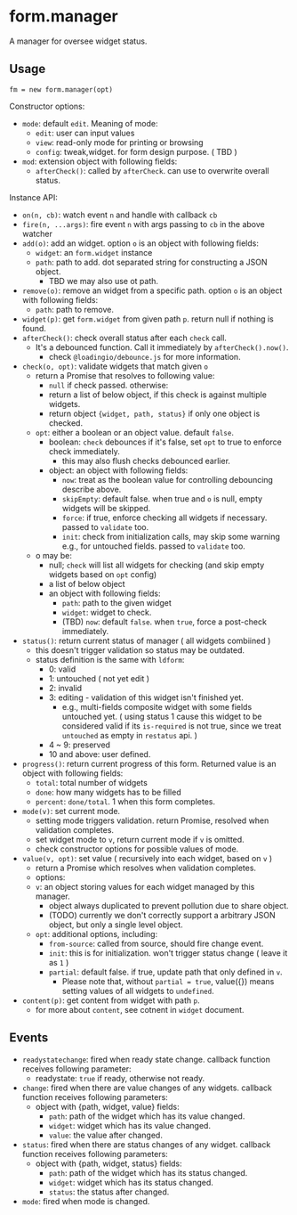 # form.manager

A manager for oversee widget status.


## Usage

    fm = new form.manager(opt)

Constructor options:

 - `mode`: default `edit`. Meaning of mode:
   - `edit`: user can input values
   - `view`: read-only mode for printing or browsing
   - `config`: tweak,widget. for form design purpose. ( TBD )
 - `mod`: extension object with following fields:
   - `afterCheck()`: called by `afterCheck`. can use to overwrite overall status.


Instance API:

 - `on(n, cb)`: watch event `n` and handle with callback `cb`
 - `fire(n, ...args)`: fire event `n` with args passing to `cb` in the above watcher
 - `add(o)`: add an widget. option `o` is an object with following fields:
   - `widget`: an `form.widget` instance
   - `path`: path to add. dot separated string for constructing a JSON object.
     - TBD we may also use ot path.
 - `remove(o)`: remove an widget from a specific path. option `o` is an object with following fields:
   - `path`: path to remove.
 - `widget(p)`: get `form.widget` from given path `p`. return null if nothing is found.
 - `afterCheck()`: check overall status after each `check` call.
   - It's a debounced function. Call it immediately by `afterCheck().now()`.
     - check `@loadingio/debounce.js` for more information.
 - `check(o, opt)`: validate widgets that match given `o`
   - return a Promise that resolves to following value:
     - `null` if check passed. otherwise:
     - return a list of below object, if this check is against multiple widgets.
     - return object `{widget, path, status}` if only one object is checked.
   - `opt`: either a boolean or an object value. default `false`.
     - boolean: `check` debounces if it's false, set `opt` to true to enforce check immediately.
       - this may also flush checks debounced earlier.
     - object: an object with following fields:
       - `now`: treat as the boolean value for controlling debouncing describe above.
       - `skipEmpty`: default false. when true and `o` is null, empty widgets will be skipped.
       - `force`: if true, enforce checking all widgets if necessary. passed to `validate` too.
       - `init`: check from initialization calls, may skip some warning e.g., for untouched fields.
                 passed to `validate` too.
   - o may be:
     - null;  `check` will list all widgets for checking (and skip empty widgets based on `opt` config)
     - a list of below object
     - an object with following fields:
       - `path`: path to the given widget
       - `widget`: widget to check.
       - (TBD) `now`: default `false`. when `true`, force a post-check immediately.
 - `status()`: return current status of manager ( all widgets combiined )
   - this doesn't trigger validation so status may be outdated.
   - status definition is the same with `ldform`:
     - 0: valid
     - 1: untouched ( not yet edit )
     - 2: invalid
     - 3: editing - validation of this widget isn't finished yet.
       - e.g., multi-fields composite widget with some fields untouched yet.
         ( using status 1 cause this widget to be considered valid if its `is-required` is not true,
         since we treat `untouched` as empty in `restatus` api. )
     - 4 ~ 9: preserved
     - 10 and above: user defined.
 - `progress()`: return current progress of this form. Returned value is an object with following fields:
   - `total`: total number of widgets
   - `done`: how many widgets has to be filled
   - `percent`: `done/total`. 1 when this form completes.
 - `mode(v)`: set current mode.
   - setting mode triggers validation. return Promise, resolved when validation completes.
   - set widget mode to `v`, return current mode if `v` is omitted.
   - check constructor options for possible values of mode.
 - `value(v, opt)`: set value ( recursively into each widget, based on `v` )
   - return a Promise which resolves when validation completes.
   - options:
   - `v`: an object storing values for each widget managed by this manager.
     - object always duplicated to prevent pollution due to share object.
     - (TODO) currently we don't correctly support a arbitrary JSON object, but only a single level object.
   - `opt`: additional options, including:
     - `from-source`: called from source, should fire change event.
     - `init`: this is for initialization. won't trigger status change ( leave it as `1` )
     - `partial`: default false. if true, update path that only defined in `v`.
       - Please note that, without `partial = true`, value({}) means setting values of all widgets to `undefined`.
 - `content(p)`: get content from widget with path `p`.
   - for more about `content`, see cotnent in `widget` document.

## Events

 - `readystatechange`: fired when ready state change. callback function receives following parameter:
   - readystate: `true` if ready, otherwise not ready.
 - `change`: fired when there are value changes of any widgets. callback function receives following parameters:
   - object with {path, widget, value} fields:
     - `path`: path of the widget which has its value changed.
     - `widget`: widget which has its value changed.
     - `value`: the value after changed.
 - `status`: fired when there are status changes of any widget. callback function receives following parameters:
   - object with {path, widget, status} fields:
     - `path`: path of the widget which has its status changed.
     - `widget`: widget which has its status changed.
     - `status`: the status after changed.
 - `mode`: fired when mode is changed.
